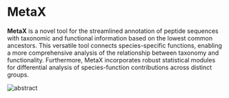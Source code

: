 # MetaX
**MetaX** is a novel tool for the streamlined annotation of peptide sequences with taxonomic and functional information based on the lowest common ancestors. This versatile tool connects species-specific functions, enabling a more comprehensive analysis of the relationship between taxonomy and functionality. Furthermore, MetaX incorporates robust statistical modules for differential analysis of species-function contributions across distinct groups.

![abstract](https://github.com/byemaxx/MetaX/assets/44231502/8509caae-0f67-4616-a7d3-e0998deed7e1)
